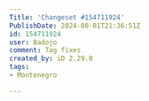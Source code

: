 ```yaml
---
Title: 'Changeset #154711924'
PublishDate: 2024-08-01T21:36:51Z
id: 154711924
user: Badojo
comment: Tag fixes
created_by: iD 2.29.0
tags:
- Montenegro

---
```

